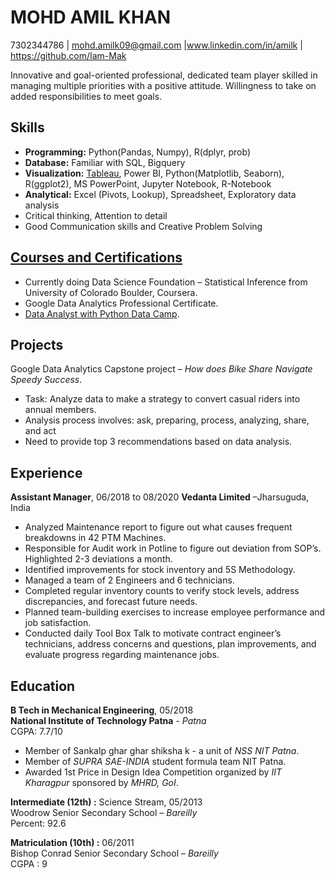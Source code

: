 # MOHD AMIL KHAN
7302344786 | mohd.amilk09@gmail.com |www.linkedin.com/in/amilk | https://github.com/Iam-Mak

Innovative and goal-oriented professional, dedicated team player skilled in managing multiple priorities with a positive attitude. Willingness to take on added responsibilities to meet goals.<br>

## Skills
-	**Programming:** Python(Pandas, Numpy), R(dplyr, prob)
-	**Database:** Familiar with SQL, Bigquery
-	**Visualization:** [Tableau](https://www.datacamp.com/statement-of-accomplishment/track/174308e98762b4d0abf3ca06e15b704d90c7bbd8?raw=1), Power BI, Python(Matplotlib, Seaborn), R(ggplot2), MS PowerPoint, Jupyter Notebook, R-Notebook
-	**Analytical:** Excel (Pivots, Lookup), Spreadsheet, Exploratory data analysis
-	Critical thinking, Attention to detail
-	Good Communication skills and Creative Problem Solving

## [Courses and Certifications](https://github.com/Iam-Mak/Iam-Mak/blob/main/Courses%20%26%20Certificates.md)
-	Currently doing Data Science Foundation – Statistical Inference from University of Colorado Boulder, Coursera.
-	Google Data Analytics Professional Certificate.
-	[Data Analyst with Python Data Camp](https://www.datacamp.com/statement-of-accomplishment/track/8c30cbf389bf8aed14a4f843ba5961b8264e19ec?raw=1).

## Projects
Google Data Analytics Capstone project – *How does Bike Share Navigate Speedy Success*.
-	Task: Analyze data to make a strategy to convert casual riders into annual members.
-	Analysis process involves: ask, preparing, process, analyzing, share, and act
-	Need to provide top 3 recommendations based on data analysis.

## Experience
**Assistant Manager**, 06/2018 to 08/2020
**Vedanta Limited** –Jharsuguda, India
-	Analyzed Maintenance report to figure out what causes frequent breakdowns in 42 PTM Machines.
-	Responsible for Audit work in Potline to figure out deviation from SOP’s. Highlighted 2-3 deviations a month.
-	Identified improvements for stock inventory and 5S Methodology.
-	Managed a team of 2 Engineers and 6 technicians.
-	Completed regular inventory counts to verify stock levels, address discrepancies, and forecast future needs.
-	Planned team-building exercises to increase employee performance and job satisfaction.
-	Conducted daily Tool Box Talk to motivate contract engineer’s technicians, address concerns and questions, plan improvements, and evaluate progress regarding maintenance jobs.

## Education
**B Tech in Mechanical Engineering**, 05/2018 <br>
**National Institute of Technology Patna** - *Patna* <br>
CGPA: 7.7/10
-	Member of Sankalp ghar ghar shiksha k - a unit of *NSS NIT Patna*.
-	Member of *SUPRA SAE-INDIA* student formula team NIT Patna.
-	Awarded 1st Price in Design Idea Competition organized by *IIT Kharagpur* sponsored by *MHRD, GoI*.

**Intermediate (12th) :** Science Stream, 05/2013 <br>
Woodrow Senior Secondary School – *Bareilly*<br>
Percent: 92.6

**Matriculation (10th) :** 06/2011<br>
Bishop Conrad Senior Secondary School – *Bareilly*<br>
CGPA : 9
